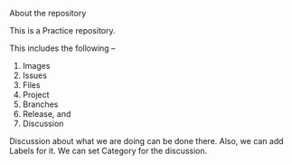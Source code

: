 About the repository

This is a Practice repository.

This includes the following –
1.	Images
2.	Issues
3.	Files
4.	Project
5.	Branches
6.	Release, and 
7.	Discussion

Discussion about what we are doing can be done there. Also, we can add Labels for it. We can set Category for the discussion.
